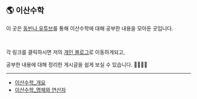 ## 🌎 이산수학

이 곳은 [동빈나 유투브](https://www.youtube.com/watch?v=TLszG8J8mgs&t=1s)를 통해 이산수학에 대해 공부한 내용을 모아둔 곳입니다.

<br>

각 링크를 클릭하시면 저의 [개인 블로그](https://pythontoomuchinformation.tistory.com/)로 이동하게되고, 

공부한 내용에 대해 정리한 게시글을 쉽게 보실 수 있습니다. 👩🏻‍💻💦

---



* [이산수학_개요](https://pythontoomuchinformation.tistory.com/295)
* [이산수학_명제와 연산자](https://pythontoomuchinformation.tistory.com/297)

